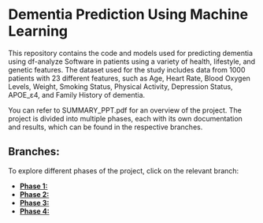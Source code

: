# Dementia Prediction Using Machine Learning

This repository contains the code and models used for predicting dementia using df-analyze Software in patients using a variety of health, lifestyle, and genetic features. The dataset used for the study includes data from 1000 patients with 23 different features, such as Age, Heart Rate, Blood Oxygen Levels, Weight, Smoking Status, Physical Activity, Depression Status, APOE_ε4, and Family History of dementia.

You can refer to SUMMARY_PPT.pdf for an overview of the project. The project is divided into multiple phases, each with its own documentation and results, which can be found in the respective branches.

## Branches:
To explore different phases of the project, click on the relevant branch:

- **[Phase 1:](https://github.com/vishwa-3g/dementia-pred-ml/tree/Phase-1)**
- **[Phase 2:](https://github.com/vishwa-3g/dementia-pred-ml/tree/Phase-2)**
- **[Phase 3:](https://github.com/vishwa-3g/dementia-pred-ml/tree/Phase-3)**
- **[Phase 4:](https://github.com/vishwa-3g/dementia-pred-ml/tree/Phase-4)**
